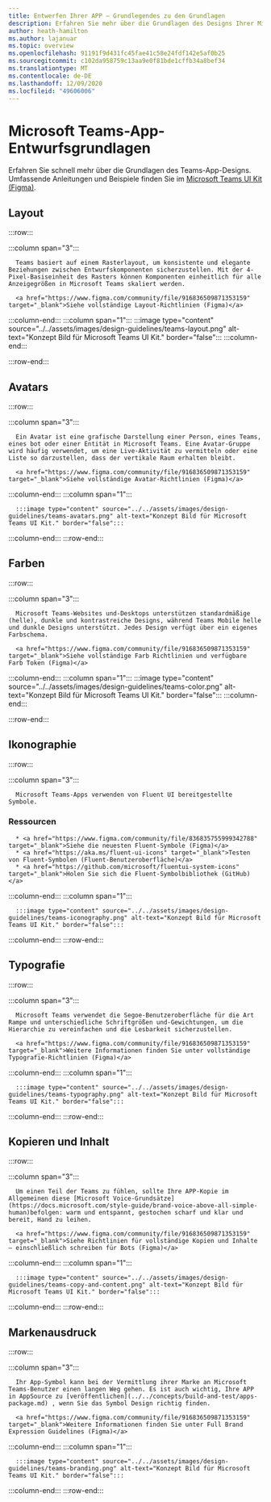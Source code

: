 ```yaml
---
title: Entwerfen Ihrer APP – Grundlegendes zu den Grundlagen
description: Erfahren Sie mehr über die Grundlagen des Designs Ihrer Microsoft Teams-APP, einschließlich Layout, Farbschema und vielem mehr.
author: heath-hamilton
ms.author: lajanuar
ms.topic: overview
ms.openlocfilehash: 91191f9d431fc45fae41c58e24fdf142e5af0b25
ms.sourcegitcommit: c102da958759c13aa9e0f81bde1cffb34a8bef34
ms.translationtype: MT
ms.contentlocale: de-DE
ms.lasthandoff: 12/09/2020
ms.locfileid: "49606006"
---
```

# <a name="microsoft-teams-app-design-fundamentals"></a>Microsoft Teams-App-Entwurfsgrundlagen

Erfahren Sie schnell mehr über die Grundlagen des Teams-App-Designs. Umfassende Anleitungen und Beispiele finden Sie im <a href="https://www.figma.com/community/file/916836509871353159" target="_blank">Microsoft Teams UI Kit (Figma)</a>.

## <a name="layout"></a>Layout

:::row:::

   :::column span="3":::

      Teams basiert auf einem Rasterlayout, um konsistente und elegante Beziehungen zwischen Entwurfskomponenten sicherzustellen. Mit der 4-Pixel-Basiseinheit des Rasters können Komponenten einheitlich für alle Anzeigegrößen in Microsoft Teams skaliert werden.

      <a href="https://www.figma.com/community/file/916836509871353159" target="_blank">Siehe vollständige Layout-Richtlinien (Figma)</a>

   :::column-end:::
   :::column span="1":::
      :::image type="content" source="../../assets/images/design-guidelines/teams-layout.png" alt-text="Konzept Bild für Microsoft Teams UI Kit." border="false":::
   :::column-end:::

:::row-end:::

## <a name="avatars"></a>Avatars

:::row:::

   :::column span="3":::

      Ein Avatar ist eine grafische Darstellung einer Person, eines Teams, eines bot oder einer Entität in Microsoft Teams. Eine Avatar-Gruppe wird häufig verwendet, um eine Live-Aktivität zu vermitteln oder eine Liste so darzustellen, dass der vertikale Raum erhalten bleibt. 

      <a href="https://www.figma.com/community/file/916836509871353159" target="_blank">Siehe vollständige Avatar-Richtlinien (Figma)</a>

   :::column-end:::
   :::column span="1":::

      :::image type="content" source="../../assets/images/design-guidelines/teams-avatars.png" alt-text="Konzept Bild für Microsoft Teams UI Kit." border="false":::

   :::column-end:::
:::row-end:::

## <a name="colors"></a>Farben

:::row:::

   :::column span="3":::

      Microsoft Teams-Websites und-Desktops unterstützen standardmäßige (helle), dunkle und kontrastreiche Designs, während Teams Mobile helle und dunkle Designs unterstützt. Jedes Design verfügt über ein eigenes Farbschema.

      <a href="https://www.figma.com/community/file/916836509871353159" target="_blank">Siehe vollständige Farb Richtlinien und verfügbare Farb Token (Figma)</a>

   :::column-end:::
   :::column span="1":::
      :::image type="content" source="../../assets/images/design-guidelines/teams-color.png" alt-text="Konzept Bild für Microsoft Teams UI Kit." border="false":::
   :::column-end:::

:::row-end:::

## <a name="iconography"></a>Ikonographie

:::row:::

   :::column span="3":::

      Microsoft Teams-Apps verwenden von Fluent UI bereitgestellte Symbole.

### <a name="resources"></a>Ressourcen

      * <a href="https://www.figma.com/community/file/836835755999342788" target="_blank">Siehe die neuesten Fluent-Symbole (Figma)</a>
      * <a href="https://aka.ms/fluent-ui-icons" target="_blank">Testen von Fluent-Symbolen (Fluent-Benutzeroberfläche)</a>
      * <a href="https://github.com/microsoft/fluentui-system-icons" target="_blank">Holen Sie sich die Fluent-Symbolbibliothek (GitHub)</a>

   :::column-end:::
   :::column span="1":::

      :::image type="content" source="../../assets/images/design-guidelines/teams-iconography.png" alt-text="Konzept Bild für Microsoft Teams UI Kit." border="false":::

   :::column-end:::
:::row-end:::

## <a name="typography"></a>Typografie

:::row:::

   :::column span="3":::

      Microsoft Teams verwendet die Segoe-Benutzeroberfläche für die Art Rampe und unterschiedliche Schriftgrößen und-Gewichtungen, um die Hierarchie zu vereinfachen und die Lesbarkeit sicherzustellen.

      <a href="https://www.figma.com/community/file/916836509871353159" target="_blank">Weitere Informationen finden Sie unter vollständige Typografie-Richtlinien (Figma)</a>

   :::column-end:::
   :::column span="1":::

      :::image type="content" source="../../assets/images/design-guidelines/teams-typography.png" alt-text="Konzept Bild für Microsoft Teams UI Kit." border="false":::

   :::column-end:::
:::row-end:::

## <a name="copy-and-content"></a>Kopieren und Inhalt

:::row:::

   :::column span="3":::

      Um einen Teil der Teams zu fühlen, sollte Ihre APP-Kopie im Allgemeinen diese [Microsoft Voice-Grundsätze](https://docs.microsoft.com/style-guide/brand-voice-above-all-simple-human)befolgen: warm und entspannt, gestochen scharf und klar und bereit, Hand zu leihen.

      <a href="https://www.figma.com/community/file/916836509871353159" target="_blank">Siehe Richtlinien für vollständige Kopien und Inhalte – einschließlich schreiben für Bots (Figma)</a>

   :::column-end:::
   :::column span="1":::

      :::image type="content" source="../../assets/images/design-guidelines/teams-copy-and-content.png" alt-text="Konzept Bild für Microsoft Teams UI Kit." border="false":::

   :::column-end:::
:::row-end:::

## <a name="brand-expression"></a>Markenausdruck

:::row:::

   :::column span="3":::

      Ihr App-Symbol kann bei der Vermittlung ihrer Marke an Microsoft Teams-Benutzer einen langen Weg gehen. Es ist auch wichtig, Ihre APP in AppSource zu [veröffentlichen](../../concepts/build-and-test/apps-package.md) , wenn Sie das Symbol Design richtig finden.

      <a href="https://www.figma.com/community/file/916836509871353159" target="_blank">Weitere Informationen finden Sie unter Full Brand Expression Guidelines (Figma)</a>

   :::column-end:::
   :::column span="1":::

      :::image type="content" source="../../assets/images/design-guidelines/teams-branding.png" alt-text="Konzept Bild für Microsoft Teams UI Kit." border="false":::

   :::column-end:::
:::row-end:::
